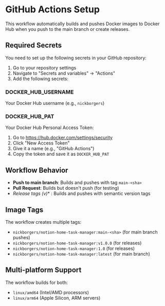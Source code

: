 # GitHub Actions Setup

This workflow automatically builds and pushes Docker images to Docker Hub when you push to the main branch or create releases.

## Required Secrets

You need to set up the following secrets in your GitHub repository:

1. Go to your repository settings
2. Navigate to "Secrets and variables" → "Actions"
3. Add the following secrets:

### DOCKER_HUB_USERNAME
Your Docker Hub username (e.g., `nickborgers`)

### DOCKER_HUB_PAT
Your Docker Hub Personal Access Token:
1. Go to https://hub.docker.com/settings/security
2. Click "New Access Token"
3. Give it a name (e.g., "GitHub Actions")
4. Copy the token and save it as `DOCKER_HUB_PAT`

## Workflow Behavior

- **Push to main branch**: Builds and pushes with tag `main-<sha>`
- **Pull Request**: Builds but doesn't push (for testing)
- **Release tags (v*)** : Builds and pushes with semantic version tags

## Image Tags

The workflow creates multiple tags:
- `nickborgers/notion-home-task-manager:main-<sha>` (for main branch pushes)
- `nickborgers/notion-home-task-manager:v1.0.0` (for releases)
- `nickborgers/notion-home-task-manager:1.0` (for releases)
- `nickborgers/notion-home-task-manager:latest` (for main branch)

## Multi-platform Support

The workflow builds for both:
- `linux/amd64` (Intel/AMD processors)
- `linux/arm64` (Apple Silicon, ARM servers) 